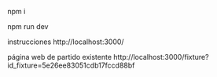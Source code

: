 npm i
<div>npm run dev</div>

instrucciones
http://localhost:3000/

página web de partido existente
http://localhost:3000/fixture?id_fixture=5e26ee83051cdb17fccd88bf